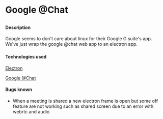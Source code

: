 # Google @Chat

##
#### Description
Google seems to don't care about linux for their Google G suite's app.
We've just wrap the google @chat web app to an electron app.
###

#### Technologies used
[Electron](https://electronjs.org/)

[Google @Chat](https://chat.google.com)

#### Bugs known

- When a meeting is shared a new electron frame is open but some off feature are not working such as shared screen due to an error with webrtc and audio

####


